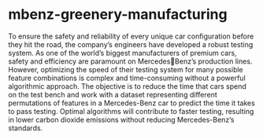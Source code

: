 # mbenz-greenery-manufacturing

To ensure the safety and reliability of every unique car configuration before they hit the road, 
the company’s engineers have developed a robust testing system. As one of the world’s 
biggest manufacturers of premium cars, safety and efficiency are paramount on MercedesBenz’s production lines. However, optimizing the speed of their testing system for many 
possible feature combinations is complex and time-consuming without a powerful algorithmic 
approach.
The objective is to reduce the time that cars spend on the test bench and work with a dataset 
representing different permutations of features in a Mercedes-Benz car to predict the time it 
takes to pass testing. Optimal algorithms will contribute to faster testing, resulting in lower 
carbon dioxide emissions without reducing Mercedes-Benz’s standards.
